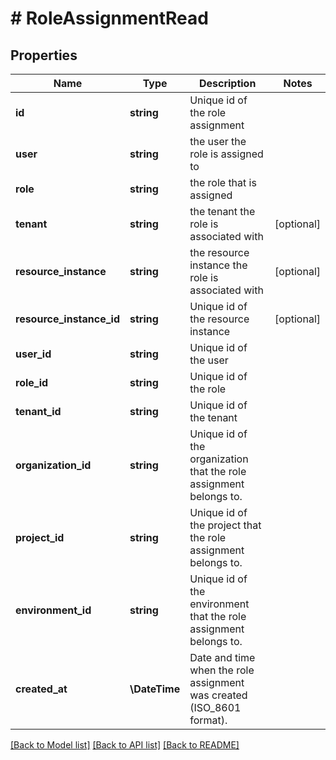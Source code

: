 # # RoleAssignmentRead

## Properties

Name | Type | Description | Notes
------------ | ------------- | ------------- | -------------
**id** | **string** | Unique id of the role assignment |
**user** | **string** | the user the role is assigned to |
**role** | **string** | the role that is assigned |
**tenant** | **string** | the tenant the role is associated with | [optional]
**resource_instance** | **string** | the resource instance the role is associated with | [optional]
**resource_instance_id** | **string** | Unique id of the resource instance | [optional]
**user_id** | **string** | Unique id of the user |
**role_id** | **string** | Unique id of the role |
**tenant_id** | **string** | Unique id of the tenant |
**organization_id** | **string** | Unique id of the organization that the role assignment belongs to. |
**project_id** | **string** | Unique id of the project that the role assignment belongs to. |
**environment_id** | **string** | Unique id of the environment that the role assignment belongs to. |
**created_at** | **\DateTime** | Date and time when the role assignment was created (ISO_8601 format). |

[[Back to Model list]](../../README.md#models) [[Back to API list]](../../README.md#endpoints) [[Back to README]](../../README.md)
